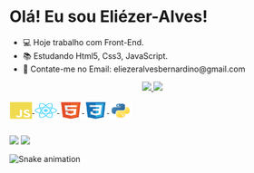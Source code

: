 # Olá! Eu sou Eliézer-Alves!
<div>
  <ul>
    <li>💻 Hoje trabalho com Front-End.</li>
    <li>📚 Estudando Html5, Css3, JavaScript.</li>
    <li>📧 Contate-me no Email: eliezeralvesbernardino@gmail.com</li>
  </ul>
</div>

<div align="center">
  <a href="https://github.com/Eliezer2000">
  <img height="180em" src="https://github-readme-stats.vercel.app/api?username=Eliezer2000&show_icons=true&theme=dracula&include_all_commits=true&count_private=true"/>
  <img height="180em" src="https://github-readme-stats.vercel.app/api/top-langs/?username=Eliezer2000&layout=compact&langs_count=7&theme=dracula"/>
</div>
  
<div style="display: inline_block"><br>
  <img align="center" alt="Rafa-Js" height="30" width="40" src="https://raw.githubusercontent.com/devicons/devicon/master/icons/javascript/javascript-plain.svg">
  
  <img align="center" alt="Rafa-React" height="30" width="40" src="https://raw.githubusercontent.com/devicons/devicon/master/icons/react/react-original.svg">
  <img align="center" alt="Rafa-HTML" height="30" width="40" src="https://raw.githubusercontent.com/devicons/devicon/master/icons/html5/html5-original.svg">
  <img align="center" alt="Rafa-CSS" height="30" width="40" src="https://raw.githubusercontent.com/devicons/devicon/master/icons/css3/css3-original.svg">
  <img align="center" alt="Rafa-Python" height="30" width="40" src="https://raw.githubusercontent.com/devicons/devicon/master/icons/python/python-original.svg">
  
  
  
 ##
  
<div> 




  <a href = "eliezeralvesbernardino@gmail.com"><img src="https://img.shields.io/badge/-Gmail-%23333?style=for-the-badge&logo=gmail&logoColor=white" target="_blank"></a>
  <a href="https://www.linkedin.com/in/eliézer-alves-bernardino-051987194/" target="_blank"><img src="https://img.shields.io/badge/-LinkedIn-%230077B5?style=for-the-badge&logo=linkedin&logoColor=white" target="_blank"></a> 
 
  ![Snake animation](https://github.com/Eliezer2000/Eliezer2000/blob/output/github-contribution-grid-snake.svg)
</div>






